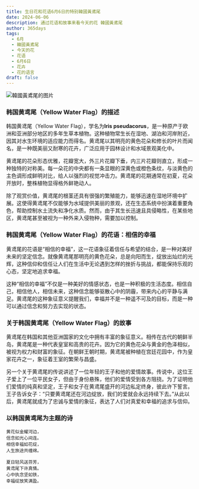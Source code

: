 ```yaml
---
title: 生日花和花语6月6日的特别韓國黃鳶尾
date: 2024-06-06
description: 通过花语和故事来看今天的花 韓國黃鳶尾
author: 365days
tags:
  - 6月
  - 韓國黃鳶尾
  - 今天的花
  - 花语
  - 6月6日
  - 花卉
  - 花的语言
draft: false
---
```


![韓國黃鳶尾的图片](https://cdn.pixabay.com/photo/2022/02/21/14/31/iris-7026891_1280.jpg#center#center)


### 韩国黄鸢尾（Yellow Water Flag）的描述

韩国黄鸢尾（Yellow Water Flag），学名为**Iris pseudacorus**，是一种原产于欧洲和亚洲部分地区的多年生草本植物。这种植物常生长在湿地、湖泊和河岸附近，因其对水生环境的适应能力而得名。黄鸢尾以其明亮的黄色花朵和修长的叶片而闻名，是一种既美丽又耐寒的花卉，广泛应用于园林设计和水域景观美化中。

黄鸢尾的花朵形态优雅，花瓣宽大，外三片花瓣下垂，内三片花瓣则直立，形成一种独特的对称美。每一朵花的中央都有一条显眼的深黄色或橙色条纹，与淡黄色的主色调形成鲜明对比，给人以强烈的视觉冲击力。黄鸢尾的花期通常在初夏，花朵开放时，整株植物显得格外鲜艳动人。

除了观赏价值，黄鸢尾的根茎还具有很强的繁殖能力，能够迅速在湿地环境中扩展。这使得黄鸢尾不仅能够为水域提供美丽的景观，还在生态系统中扮演着重要角色，帮助控制水土流失和净化水质。然而，由于其生长迅速且具侵略性，在某些地区，黄鸢尾甚至被视为一种外来入侵物种，需要加以控制。

### 韩国黄鸢尾（Yellow Water Flag）的花语：相信的幸福

黄鸢尾的花语是“相信的幸福”，这一花语象征着信任与希望的结合，是一种对美好未来的坚定信念。就像黄鸢尾那明亮的黄色花朵，总是向阳而生，绽放出灿烂的光辉，这种信仰和信任让人们在生活中无论遇到怎样的挫折与挑战，都能保持乐观的心态，坚定地追求幸福。

这种“相信的幸福”不仅是一种美好的情感状态，也是一种积极的生活态度。相信自己，相信他人，相信未来，这种信念能够驱散心中的阴霾，带来内心的平静与满足。黄鸢尾的这种象征意义提醒我们，幸福并不是一种遥不可及的目标，而是一种可以通过信念和努力去实现的状态。

### 关于韩国黄鸢尾（Yellow Water Flag）的故事

黄鸢尾在韩国和其他亚洲国家的文化中拥有丰富的象征意义。相传在古代的朝鲜半岛，黄鸢尾是一种代表皇室和高贵的花卉。因为它的黄色花朵与黄金的色泽相似，被视为权力和财富的象征。在朝鲜王朝时期，黄鸢尾被种植在宫廷花园中，作为皇家花卉之一，象征着王室的繁荣与昌盛。

另一个关于黄鸢尾的传说讲述了一位年轻的王子和他的爱情故事。传说中，这位王子爱上了一位平民女子，但由于身份悬殊，他们的爱情受到各方阻挠。为了证明他们爱情的纯真和坚定，王子和女子在黄鸢尾盛开的河边私定终身，彼此许下誓言。王子告诉女子：“只要黄鸢尾还在河边绽放，我们的爱就会永远持续下去。”从此以后，黄鸢尾就成为了忠诚与爱情的象征，表达了人们对真爱和幸福的追求与信仰。

### 以韩国黄鸢尾为主题的诗

	黄花似金耀河边，  
	信念如光心间连。  
	相信幸福如花绽，  
	人生旅途共缠绵。
	
	夏日轻风送芬芳，  
	黄鸢尾下许真情。  
	心中执念坚如铁，  
	幸福绽放笑满盈。